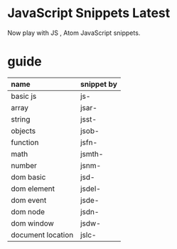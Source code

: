 

# JavaScript Snippets Latest

Now play with JS , Atom JavaScript snippets.

# guide

| name | snippet by     |
| :------------- | :------------- |
| basic js       | js-       |
|array|jsar-|
|string|jsst-|
|objects|jsob-|
|function|jsfn-|
|math|jsmth-|
|number|jsnm-|
|dom basic|jsd-|
|dom element|jsdel-|
|dom event|jsde-|
|dom node|jsdn-|
|dom window| jsdw-|
|document location|jslc-|
